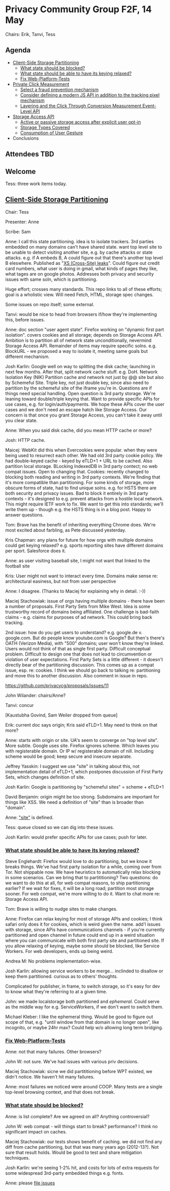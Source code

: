 # Privacy Community Group F2F, 14 May

Chairs: Erik, Tanvi, Tess

## Agenda

* [Client-Side Storage Partitioning](https://github.com/privacycg/storage-partitioning/)
    * [What state should be blocked?](https://github.com/privacycg/storage-partitioning/issues/8)
    * [What state should be able to have its keying relaxed?](https://github.com/privacycg/storage-partitioning/issues/7)
    * [Fix Web-Platform-Tests](https://github.com/privacycg/storage-partitioning/issues/2/)
* [Private Click Measurement](https://github.com/privacycg/private-click-measurement/)
    * [Select a fraud prevention mechanism](https://github.com/privacycg/private-click-measurement/issues/27)
    * [Consider defining a modern JS API in addition to the tracking pixel mechanism](https://github.com/privacycg/private-click-measurement/issues/31)
    * [Layering and the Click Through Conversion Measurement Event-Level API](https://github.com/privacycg/private-click-measurement/labels/layering)
* [Storage Access API](https://github.com/privacycg/storage-access/)
    * [Active or passive storage access after explicit user opt-in](https://github.com/privacycg/storage-access/issues/2)
    * [Storage Types Covered](https://github.com/privacycg/storage-access/issues/4)
    * [Consumption of User Gesture](https://github.com/privacycg/storage-access/issues/25)
* Conclusions

## Attendees TBD

## Welcome

Tess: three work items today.

## [Client-Side Storage Partitioning](https://github.com/privacycg/storage-partitioning/)

Chair: Tess

Presenter: Anne

Scribe: Sam

Anne: I call this state partitioning.  idea is to isolate trackers.  3rd parties embedded on many domains can't have shared state.  want top level site to be unable to detect visiting another site, e.g. by cache attacks or state attacks.  e.g. if A embeds B, A could figure out that there's another top level B eleswhere.  Published as "[XS (Cross-Site) leaks](https://github.com/xsleaks/xsleaks)".  Could figure out credit card numbers, what user is doing in gmail, what kinds of pages they like, what tages are on google photos.  Addresses both privacy and security issues with same soln, which is partitioning.

Huge effort; crosses many standards.  This repo links to all of these efforts; goal is a wholistic view.  Will need Fetch, HTML, storage spec changes.

Some issues on repo itself; some external.

Tanvi: would be nice to head from browsers if/how they're implementing this, before issues.

Anne: doc section "user agent state".  Firefox working on "dynamic first part isolation".  covers cookies and all storage; depends on Storage Access API.  Ambition is to partition all of network state unconditionally, nevermind Storage Access API.  Remainder of items may require specific solns.  e.g. BlockURL - we proposed a way to isolate it, meeting same goals but different mechanism.

Josh Karlin: Google well on way to splitting the disk cache; launching in next few months.  After that, split network cache stuff.  e.g. DoH.
Network Isolation Key (NIK)
Partition cache and network not just by @@ site but also by Schemeful Site.  Triple key, not just double key, since also need to partition by the schemeful site of the iframe you're in.  Questions are if things need special handling.
Open question is 3rd party storage.  We're leaning toward double/triple keying that.  Want to provide specific APIs for use cases, e.g. for login/auth/payments.  We hope these APIs cover the user cases and we don't need an escape hatch like Storage Access.  Our concern is that once you grant Storage Access, you can't take it away until you clear state.

Anne: When you said disk cache, did you mean HTTP cache or more?

Josh: HTTP cache.

Maicej: WebKit did this when Evercookies were popular.  when they were being used to resurrect each other.  We had old 3rd party cookie policy.  We had double-keyed cache - keyed by eTLD+1 + URL to be cached.  Also partition local storage.  BLocking IndexedDB in 3rd party contect; no web compat issues.  Open to changing that.  Cookies: recently changed to blocking both reading and writing in 3rd party contexts.  We're finding that it's more compatible than partitioning.  For some kinds of storage, more obscure forms of state, had to find unique solns.  e.g. for HSTS there are both security and privacy issues.  Bad to block it entirely in 3rd party contexts - it's designed to e.g. prevent attacks from a hostile local network.  This might require IETF work to fix.  We want to get this into standards; we'll write them up - though e.g. the HSTS thing is in a blog post.  Happy to answer questions.

Tom: Brave has the benefit of inheriting everything Chrome does.  We're most excited about farbling, as Pete discussed yesterday. 

Kris Chapman: any plans for future for how orgs with multiple domains could get keying relaxed?  e.g. sports reporting sites have different domains per sport.  Salesforce does it.

Anne: as user visiting baseball site, I might not want that linked to the football site

Kris: User might not want to interact every time.  Domains make sense re: architectural easiness, but not from user perspective

Anne: I disagree. (Thanks to Maciej for explaining why in detail. :-))

Maciej Stachowiak: issue of orgs having multiple domains - there have been a number of proposals.  First Party Sets from Mike West.  Idea is some trustworthy record of domains being affiliated.  One challenge is bad-faith claims - e.g. claims for purposes of ad network.  This could bring back tracking.

2nd issue: how do you get users to understand?  e.g. google.de v. google.com.  But do people know youtube.com is Google?  But then's there's OATH (Verizon Media), with "500" domains; user won't know they're linked.  Users would not think of that as single first party.  Difficult conceptual problem.  Difficult to design one that does not lead to circumvention or violation of user expectations.  First Party Sets is a little different - it doesn't directly bear of the partitioning discussion.  This comes up as a compat issue, esp. re: cookies.  I think we should go back to talking re: partitioning and move this to another discussion.  Also comment in issue in repo.

https://github.com/privacycg/proposals/issues/11

John Wilander: chairs/Anne?

Tanvi: concur

[Kaustubha Govind, Sam Weiler dropped from queue]

Erik: current doc says origin; Kris said eTLD+1.  May need to think on that more?

Anne: starts with origin or site.  UA's seem to converge on "top level site".  More subtle.  Google uses site.  Firefox ignores scheme.  Which leaves you with registerable domain.  Or IP w/ registerable domain of nill.  Including scheme would be good; keep secure and insecure separate.

Jeffrey Yasskin: I suggest we use "site" in talking about this, not implementation detail of eTLD+1, which postpones discussion of First Party Sets, which changes definition of site.

Josh Karlin: Google is partitioning by "schemeful sites" = scheme + eTLD+1

David Benjamin: origin might be too strong.  Subdomains are important for things like XSS. We need a definition of "site" than is broader than "domain".

Anne: ["site"](https://html.spec.whatwg.org/multipage/origin.html#sites) is defined.

Tess: queue closed so we can dig into these issues.

Josh Karlin: would prefer specific APIs for use cases; push for later.

### [What state should be able to have its keying relaxed?](https://github.com/privacycg/storage-partitioning/issues/7)

Steve Englehardt: Firefox would love to do partitioning, but we know it breaks things.  We've had first party isolation for a while, coming over from Tor.  Not shippable now.  We have heuristics to automatically relax blocking in some scenarios.  Can we bring that to partititioning?  Two questions: do we want to do this at all, for web compat reasons, to ship partitioning earlier?  If we wait for fixes, it will be a long road; partition most storage sooner.  For web compat, we're more willing to do it.  Want to chat more re: Storage Access API.

Tom: Brave is willing to nudge sites to make changes.

Anne: Firefox can relax keying for most of storage APIs and cookies; I think safari only does it for cookies, which is weird given the name.  add'l issues with storage, since APis have communications channels - if you're currently partitioned and open channel in future could end up in a weird situation where you can communicate with both first party site and partitioned site.  If you allow relaxing of keying, maybe some should be blocked, like Service Workers.  For web developers, ends up being weird.

Andrea M: No problems implementation-wise.

Josh Karlin: allowing service workers to be merge... inclinded to disallow or keep them partitioned.  curious as to others' thoughts.

Complicated for publisher, in frame, to switch storage, so it's easy for dev to know what they're referring to at a given time.

John: we made localstorage both partitioned and _ephemeral_.  Could serve as the middle way for e.g. ServiceWorkers, if we don't want to switch them.  

Michael Kleber: I like the ephemeral thing.  Would be good to figure out scope of that, e.g. "until window from that domain is no longer open", like incognito, or maybe 24hr max?  Could help w/o allowing long term bridging.

### [Fix Web-Platform-Tests](https://github.com/privacycg/storage-partitioning/issues/2/)

Anne: not that many failures.  Other browsers?

John W: not sure.  We've had issues with various priv decisions.

Maciej Stachowiak: sicne we did partititioning before WPT existed, we didn't notice.  We haven't hit many failures.

Anne: most failures we noticed were around COOP.  Many tests are a single top-level browsing context, and that does not break.

### [What state should be blocked?](https://github.com/privacycg/storage-partitioning/issues/8)

Anne: is list complete?  Are we agreed on all?  Anything controversial?

John W: web compat - will things start to break?  performance?  I think no significant impact on caches.

Maciej Stachowiak: our tests shows benefit of caching.  we did not find any diff from cache partitioning, but that was many years ago (2012-13?).  Not sure that result holds.  Would be good to test and share mitigation techniques.

Josh Karlin: we're seeing 1-2% hit, and costs for lots of extra requests for some widespread 3rd-party embedded things e.g. fonts.

Anne: please [file issues](https://github.com/privacycg/storage-partitioning/issues)
